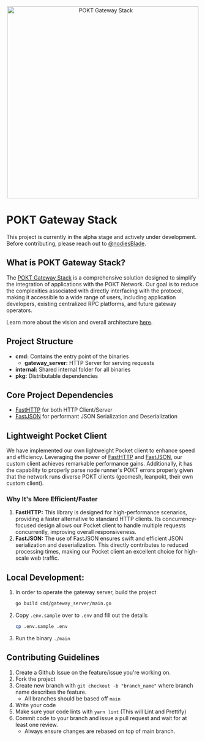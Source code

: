 <div align="center">
<img src="https://github.com/baaspoolsllc/os-gateway/assets/99137075/ced8035d-87da-4fd3-a51b-6c336fadc14c" width="500" alt="POKT Gateway Stack">
</div>

# POKT Gateway Stack

This project is currently in the alpha stage and actively under development. Before contributing, please reach out to [@nodiesBlade](https://github.com/nodiesBlade).

## What is POKT Gateway Stack?

The [POKT Gateway Stack](https://docs.nodies.app/pokt-integration-wip/nodies-gateway-stack) is a comprehensive solution designed to simplify the integration of applications with the POKT Network. Our goal is to reduce the complexities associated with directly interfacing with the protocol, making it accessible to a wide range of users, including application developers, existing centralized RPC platforms, and future gateway operators.

Learn more about the vision and overall architecture [here](https://docs.nodies.app/pokt-integration-wip/nodies-gateway-stack).

## Project Structure

- **cmd:** Contains the entry point of the binaries
    - **gateway_server:** HTTP Server for serving requests
- **internal:** Shared internal folder for all binaries
- **pkg:** Distributable dependencies

## Core Project Dependencies
- [FastHTTP](https://github.com/valyala/fasthttp) for both HTTP Client/Server
- [FastJSON](https://github.com/pquerna/ffjson) for performant JSON Serialization and Deserialization

## Lightweight Pocket Client

We have implemented our own lightweight Pocket client to enhance speed and efficiency. Leveraging the power of [FastHTTP](https://github.com/valyala/fasthttp) and [FastJSON](https://github.com/pquerna/ffjson), our custom client achieves remarkable performance gains. Additionally, it has the capability to properly parse node runner's POKT errors properly given that the network runs diverse POKT clients (geomesh, leanpokt, their own custom client).

### Why It's More Efficient/Faster
1. **FastHTTP:** This library is designed for high-performance scenarios, providing a faster alternative to standard HTTP clients. Its concurrency-focused design allows our Pocket client to handle multiple requests concurrently, improving overall responsiveness.
2. **FastJSON:** The use of FastJSON ensures swift and efficient JSON serialization and deserialization. This directly contributes to reduced processing times, making our Pocket client an excellent choice for high-scale web traffic.

## Local Development:
  1. In order to operate the gateway server, build the project
      ```sh
      go build cmd/gateway_server/main.go
      ```
  2. Copy `.env.sample` over to `.env` and fill out the details
     ```sh
     cp .env.sample .env
      ```
  3. Run the binary `./main`

## Contributing Guidelines
1. Create a Github Issue on the feature/issue you're working on.
2. Fork the project
3. Create new branch with `git checkout -b "branch_name"` where branch name describes the feature.
    - All branches should be based off `main`
3. Write your code
4. Make sure your code lints with `yarn lint` (This will Lint and Prettify)
5. Commit code to your branch and issue a pull request and wait for at least one review.
    - Always ensure changes are rebased on top of main branch.

